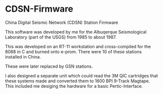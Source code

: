 # CDSN-Firmware
China Digital Seismic Network (CDSN) Station Firmware

This software was developed by me for the Albuqerque Seismological Laboratory (part of the USGS) from 1985 to about 1987.

This was developed on an RT-11 workstation and cross-compiled for the 8088 in C and burned onto e-prom.   There were 10 of these stations installed in China.

These were later replaced by GSN stations.

I also designed a separate unit which could read the 3M QIC cartridges that these systems made and converted them to 1600 BPI 9-Track Magtape.   This included me desiging the hardware for a basic Pertic-Interface.
